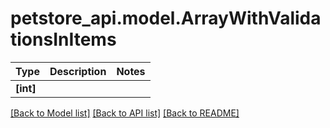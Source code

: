 # petstore_api.model.ArrayWithValidationsInItems

Type | Description | Notes
------------- | ------------- | -------------
**[int]** |  | 

[[Back to Model list]](../../README.md#documentation-for-models) [[Back to API list]](../../README.md#documentation-for-api-endpoints) [[Back to README]](../../README.md)

